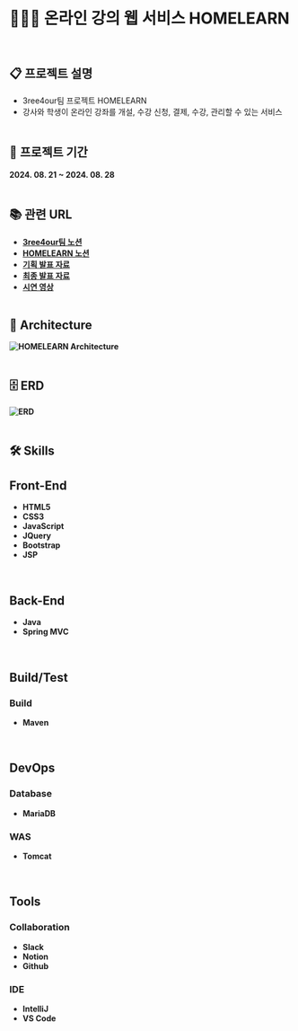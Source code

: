 # 👨🏻‍🏫 온라인 강의 웹 서비스 HOMELEARN<br><br>

## 📋 프로젝트 설명

- 3ree4our팀 프로젝트 HOMELEARN
- 강사와 학생이 온라인 강좌를 개설, 수강 신청, 결제, 수강, 관리할 수 있는 서비스
  <br><br>

## 📅 프로젝트 기간
<b>
2024. 08. 21 ~ 2024. 08. 28
<br><br>

## 📚 관련 URL

- [3ree4our팀 노션](https://gravel-clematis-b77.notion.site/3ree-4our-123e9acc4e8b4c9f9e34614efa250024?pvs=4)
- [HOMELEARN 노션](https://gravel-clematis-b77.notion.site/Home-Learn-c8468224059a4c66a50300eb2c0cff1f?pvs=4)
- [기획 발표 자료](https://www.canva.com/design/DAGNWC50B7k/ynqHqVl120dnWRWc92gX0A/edit)
- [최종 발표 자료](https://www.canva.com/design/DAGNWC50B7k/ynqHqVl120dnWRWc92gX0A/edit)
- [시연 영상](https://www.canva.com/design/DAGNWC50B7k/ynqHqVl120dnWRWc92gX0A/edit)
  <br><br>

## 🗼 Architecture
![HOMELEARN Architecture](https://github.com/user-attachments/assets/346d4d87-80de-46ee-882b-b68859b7beac)
<br><br>

## 🗄️ ERD 
![ERD](https://github.com/user-attachments/assets/85adbb7e-e9d2-4596-8d6f-00aa1de059b6)
<br><br>

## 🛠️ Skills

## Front-End

- HTML5
- CSS3
- JavaScript
- JQuery
- Bootstrap
- JSP
<br>

## Back-End
- Java
- Spring MVC
<br>

## Build/Test

### Build
- Maven
<br>

## DevOps

### Database
- MariaDB

### WAS
- Tomcat
<br>

## Tools

### Collaboration
- Slack
- Notion
- Github

### IDE
- IntelliJ
- VS Code
